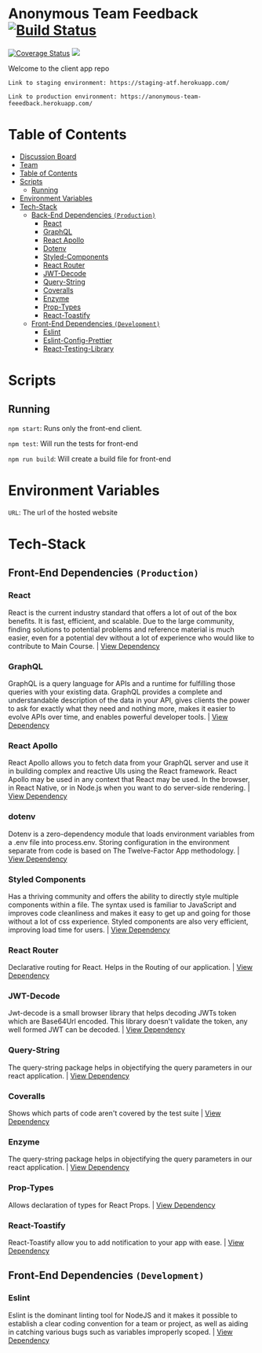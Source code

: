 # Anonymous Team Feedback  [![Build Status](https://travis-ci.org/labseu2-anonymous-team-feedback/FE.svg?branch=master)](https://travis-ci.org/labseu2-anonymous-team-feedback/FE)
[![Coverage Status](https://coveralls.io/repos/github/labseu2-anonymous-team-feedback/FE/badge.svg?branch=master)](https://coveralls.io/github/labseu2-anonymous-team-feedback/FE?branch=master)
[![](https://img.shields.io/badge/Protected_by-Hound-a873d1.svg)](https://houndci.com)

Welcome to the client app repo



```
Link to staging environment: https://staging-atf.herokuapp.com/
```

```
Link to production environment: https://anonymous-team-feeedback.herokuapp.com/
```


# Table of Contents

- [Discussion Board](#discussion-board-pine)
- [Team](#team)
- [Table of Contents](#table-of-contents)
- [Scripts](#scripts)
  - [Running](#running)
- [Environment Variables](#environment-variables)
- [Tech-Stack](#tech-stack)
  - [Back-End Dependencies `(Production)`](#front-end-dependencies-production)
    - [React](#react)
    - [GraphQL](#graphql)
    - [React Apollo](#react-apollo)
    - [Dotenv](#dotenv)
    - [Styled-Components](#styled-components)
    - [React Router](#react-router)
    - [JWT-Decode](#jwt-decode)
    - [Query-String](#query-string)
    - [Coveralls](#coveralls)
    - [Enzyme](#enzyme)
    - [Prop-Types](#prop-types)
    - [React-Toastify](#react-toastify)
  - [Front-End Dependencies `(Development)`](#front-end-dependencies-development)
    - [Eslint](#eslint-1)
    - [Eslint-Config-Prettier](#eslint-config-prettier)
    - [React-Testing-Library](#react-testing-library)

# Scripts

## Running

`npm start`: Runs only the front-end client.

`npm test`: Will run the tests for front-end

`npm run build`: Will create a build file for front-end

# Environment Variables

`URL`: The url of the hosted website

# Tech-Stack

## Front-End Dependencies `(Production)`

### React

React is the current industry standard that offers a lot of out of the box benefits. It is fast, efficient, and scalable. Due to the large community, finding solutions to potential problems and reference material is much easier, even for a potential dev without a lot of experience who would like to contribute to Main Course. | [View Dependency](https://reactjs.org/docs/getting-started.html)

### GraphQL
GraphQL is a query language for APIs and a runtime for fulfilling those queries with your existing data. GraphQL provides a complete and understandable description of the data in your API, gives clients the power to ask for exactly what they need and nothing more, makes it easier to evolve APIs over time, and enables powerful developer tools. | [View Dependency](https://graphql.org/)

### React Apollo
React Apollo allows you to fetch data from your GraphQL server and use it in building complex and reactive UIs using the React framework. React Apollo may be used in any context that React may be used. In the browser, in React Native, or in Node.js when you want to do server-side rendering. | [View Dependency](https://apollographql.com)
### dotenv

Dotenv is a zero-dependency module that loads environment variables from a .env file into process.env. Storing configuration in the environment separate from code is based on The Twelve-Factor App methodology. | [View Dependency](https://www.npmjs.com/package/dotenv)

### Styled Components

Has a thriving community and offers the ability to directly style multiple components within a file. The syntax used is familiar to JavaScript and improves code cleanliness and makes it easy to get up and going for those without a lot of css experience. Styled components are also very efficient, improving load time for users. | [View Dependency](https://www.styled-components.com/docs/)

### React Router
Declarative routing for React. Helps in the Routing of our application.
 | [View Dependency](https://reacttraining.com/react-router/web/guides/quick-start)

### JWT-Decode

Jwt-decode is a small browser library that helps decoding JWTs token which are Base64Url encoded.  This library doesn't validate the token, any well formed JWT can be decoded. | [View Dependency](https://www.npmjs.com/package/jwt-decode)

### Query-String

The query-string package helps in objectifying the query parameters in our react application. | [View Dependency](https://www.npmjs.com/package/query-string)

### Coveralls

Shows which parts of code aren't covered by the test suite | [View Dependency](https://docs.coveralls.io/)

### Enzyme

The query-string package helps in objectifying the query parameters in our react application. | [View Dependency](https://airbnb.io/enzyme/docs/api/)

### Prop-Types

Allows declaration of types for React Props. | [View Dependency](https://reactjs.org/docs/typechecking-with-proptypes.html)

### React-Toastify

 React-Toastify allow you to add notification to your app with ease. | [View Dependency](https://github.com/fkhadra/react-toastify)
 

## Front-End Dependencies `(Development)`

### Eslint
Eslint is the dominant linting tool for NodeJS and it makes it possible to establish a clear coding convention for a team or project, as well as aiding in catching various bugs such as variables improperly scoped. | [View Dependency](https://eslint.org/)



